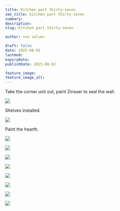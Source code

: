 ```yaml
---
title: Kitchen part thirty-seven
seo_title: Kitchen part thirty-seven
summary:
description:
slug: Kitchen part thirty-seven

author: <no value>

draft: false
date: 2025-08-02
lastmod:
expiryDate:
publishDate: 2025-08-02

feature_image:
feature_image_alt:
---
```

Take the corner unit out, paint Zinsser to seal the wall.


![](/images/2743.jpeg )

Shelves installed.

![](/images/2744.jpeg )

Paint the hearth.

![](/images/2745.jpeg )

![](/images/2746.jpeg )

![](/images/2747.jpeg )

![](/images/2748.jpeg )

![](/images/2749.jpeg )

![](/images/2750.jpeg )

![](/images/2751.jpeg )

![](/images/2752.jpeg )

